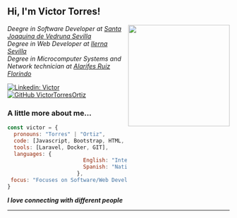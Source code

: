 <h2> Hi, I'm Victor Torres!</h2>
<img align='right' src="https://media.giphy.com/media/l46ChKeGsmsfE3Un6/giphy.gif" width="230">
<p><em>Deegre in Software Developer at <a href="https://vedrunasevilla.org/">Santa Joaquina de Vedruna Sevilla</a></br>Degree in Web Developer at <a href="https://www.ilerna.es/">Ilerna Sevilla</a>
 <br>Degree in Microcomputer Systems and Network technician at <a href="https://www.iesalarifes.es/">Alarifes Ruiz Florindo </a>
</em></p>


[![Linkedin: Victor](https://img.shields.io/badge/-Victor-blue?style=flat-square&logo=Linkedin&logoColor=white&link=https://www.linkedin.com/in/v%C3%ADctor-torres-ortiz-78178b253/)](https://www.linkedin.com/in/v%C3%ADctor-torres-ortiz-78178b253/)
[![GitHub VictorTorresOrtiz](https://img.shields.io/github/followers/VictorTorresOrtiz?label=follow&style=social)](https://github.com/VictorTorresOrtiz)


### A little more about me...  

```javascript
const victor = {
  pronouns: "Torres" | "Ortiz",
  code: [Javascript, Bootstrap, HTML, CSS, Mysql, PHP, Java],
  tools: [Laravel, Docker, GIT],
  languages: {
                        English: "Intermediate",
                        Spanish: "Native",
                      },
 focus: "Focuses on Software/Web Developing"
}
```

<em><b>I love connecting with different people</b></em>

---
